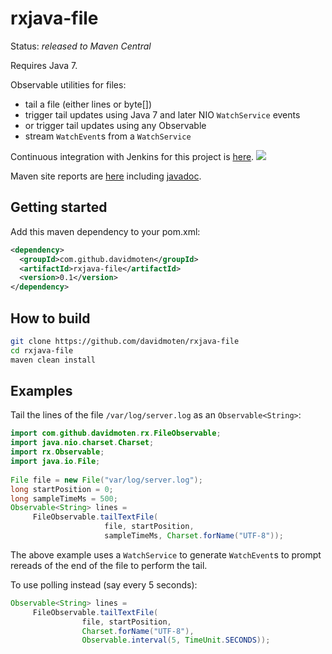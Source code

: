 rxjava-file
===========

Status: *released to Maven Central*

Requires Java 7.

Observable utilities for files:
* tail a file (either lines or byte[]) 
* trigger tail updates using Java 7 and later NIO ```WatchService``` events
* or trigger tail updates using any Observable
* stream ```WatchEvent```s from a ```WatchService```

Continuous integration with Jenkins for this project is [here](https://xuml-tools.ci.cloudbees.com/). <a href="https://xuml-tools.ci.cloudbees.com/"><img  src="http://web-static-cloudfront.s3.amazonaws.com/images/badges/BuiltOnDEV.png"/></a>

Maven site reports are [here](http://davidmoten.github.io/rxjava-file/index.html) including [javadoc](http://davidmoten.github.io/rxjava-file/apidocs/index.html).

Getting started
----------------
Add this maven dependency to your pom.xml:
```xml
<dependency>
  <groupId>com.github.davidmoten</groupId>
  <artifactId>rxjava-file</artifactId>
  <version>0.1</version>
</dependency>
```

How to build
----------------

```bash
git clone https://github.com/davidmoten/rxjava-file
cd rxjava-file
maven clean install 
```

Examples
--------------

Tail the lines of the file ```/var/log/server.log``` as an ```Observable<String>```:

```java
import com.github.davidmoten.rx.FileObservable;
import java.nio.charset.Charset;
import rx.Observable;
import java.io.File; 
 
File file = new File("var/log/server.log");
long startPosition = 0;
long sampleTimeMs = 500;
Observable<String> lines = 
     FileObservable.tailTextFile(
                     file, startPosition,
                     sampleTimeMs, Charset.forName("UTF-8"));
```
The above example uses a ```WatchService``` to generate ```WatchEvent```s to prompt rereads of the end of the file to perform the tail.

To use polling instead (say every 5 seconds):

```java
Observable<String> lines = 
     FileObservable.tailTextFile(
     			file, startPosition,
     			Charset.forName("UTF-8"),
     			Observable.interval(5, TimeUnit.SECONDS));
```



